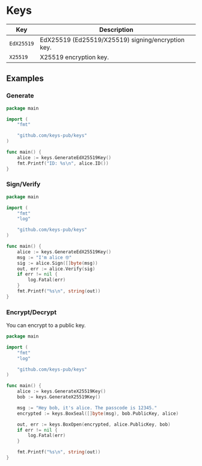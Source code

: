 # Keys

| Key        | Description                                       |
| ---------- | ------------------------------------------------- |
| `EdX25519` | EdX25519 (Ed25519/X25519) signing/encryption key. |
| `X25519`   | X25519 encryption key.                            |

## Examples

### Generate

```go
package main

import (
    "fmt"

    "github.com/keys-pub/keys"
)

func main() {
    alice := keys.GenerateEdX25519Key()
    fmt.Printf("ID: %s\n", alice.ID())
}
```

### Sign/Verify

```go
package main

import (
    "fmt"
    "log"

    "github.com/keys-pub/keys"
)

func main() {
    alice := keys.GenerateEdX25519Key()
    msg := "I'm alice 🤓"
    sig := alice.Sign([]byte(msg))
    out, err := alice.Verify(sig)
    if err != nil {
        log.Fatal(err)
    }
    fmt.Printf("%s\n", string(out))
}
```

### Encrypt/Decrypt

You can encrypt to a public key.

```go
package main

import (
    "fmt"
    "log"

    "github.com/keys-pub/keys"
)

func main() {
    alice := keys.GenerateX25519Key()
    bob := keys.GenerateX25519Key()

    msg := "Hey bob, it's alice. The passcode is 12345."
    encrypted := keys.BoxSeal([]byte(msg), bob.PublicKey, alice)

    out, err := keys.BoxOpen(encrypted, alice.PublicKey, bob)
    if err != nil {
        log.Fatal(err)
    }

    fmt.Printf("%s\n", string(out))
}
```
